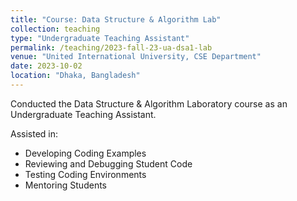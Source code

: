 ```yaml
---
title: "Course: Data Structure & Algorithm Lab"
collection: teaching
type: "Undergraduate Teaching Assistant"
permalink: /teaching/2023-fall-23-ua-dsa1-lab
venue: "United International University, CSE Department"
date: 2023-10-02
location: "Dhaka, Bangladesh"
---
```


Conducted the Data Structure & Algorithm Laboratory course as an Undergraduate Teaching Assistant. 

Assisted in:

- Developing Coding Examples 
- Reviewing and Debugging Student Code 
- Testing Coding Environments
- Mentoring Students